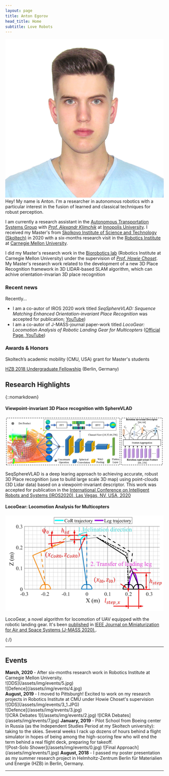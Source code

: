 ```yaml
---
layout: page
title: Anton Egorov
head_title: Home
subtitle: Love Robots 
---
```


<div class="pretty-links">
<div class="grid">
<div class="unit golden-small profile-pic">
<img class='site-profile' src="/assets/img/IMG_3727.JPG">
</div>
<div class="unit golden-large">
<div class="lead lead-about">
Hey! My name is Anton. I'm a researcher in autonomous robotics with a particular interest in the fusion of learned and classical techniques for robust perception.

I am currently a research assistant in the [Autonomous Transportation Systems Group](https://robotics.innopolis.university/en/labs/laboratoriya-avtonomnyh-transportnyh-sistem/) with [*Prof. Alexandr Klimchik*](https://scholar.google.fr/citations?user=KLpMBj0AAAAJ&hl=en) at [Innopolis University](https://innopolis.university/en/). I received my Master's from [Skolkovo Institute of Science and Technology (Skoltech)](https://www.skoltech.ru/en/) in 2020 with a six-months research visit in the [Robotics Institute](https://www.ri.cmu.edu/) at [Carnegie Mellon University](https://www.cmu.edu/).
</div>

<!-- I am a fan of philosophy, aviation, sport, food, and art. In particular, the work of Arthur Schopenhauer, William Blake, Simone Weil, Leonard Cohen, Cormac McCarthy, Bon Iver, Charlie Kaufman, Wintersleep, and Dylan Thomas.  -->

I did my Master's research work in the [Biorobotics lab](http://biorobotics.ri.cmu.edu/index.php) (Robotics Institute at Carnegie Mellon University) under the supervision of [*Prof. Howie Choset*](https://scholar.google.com/citations?user=4fvo61oAAAAJ&hl=en). My Master's research work related to the development of a new 3D Place Recognition framework in 3D LIDAR-based SLAM algorithm, which can achive orientation-invarian 3D place recognition
</div>
</div>
</div>

<div class="grid news-about">
<div class="unit golden-large news">

<h3> <i class="fa fa-newspaper-o"></i> Recent news </h3>

<!-- I am currently...
* the web chair for the upcoming [Conference on Robot Learning (CoRL 2020)](https://www.robot-learning.org/).  -->

Recently... 
* I am a co-autor of IROS 2020 work titled *SeqSphereVLAD: Sequence Matching Enhanced Orientation-invariant Place Recognition* was accepted for publication;<!-- ([Official Page](https://roboticsconference.org/program/papers/7/), [<i class="fa fa-book"></i> arXiv preprint](https://arxiv.org/abs/2006.01031), --> [<i class="fa fa-youtube"></i> YouTube](https://www.youtube.com/watch?v=MB3CF2yy2EU))
* I am a co-autor of J-MASS-journal paper-work titled *LocoGear: Locomotion Analysis of Robotic Landing
Gear for Multicopters* ([Official Page](https://ieeexplore.ieee.org/document/9163320),[<i class="fa fa-youtube"></i> YouTube](https://www.youtube.com/watch?v=Ug_XYDpnKl0))

</div>

<div class="unit golden-small about">


<h3> <i class="fa fa-id-card"></i> Awards & Honors </h3>

Skoltech’s academic mobility (CMU, USA) grant for Master's students

<a href="https://www.helmholtz-berlin.de/jobskarriere/sommerstudenten/index_en.html" > HZB 2018 Undergraduate Fellowship<a> (Berlin, Germany)
</div>
</div>

## Research Highlights
{::nomarkdown} 
<div class="projects">

  <div class="grid">
      <div class="unit half">
        <div class="project">
          <h4 class="project-title"><a> Viewpoint-invariant 3D Place recognition with SphereVLAD</a></h4>
          <img src='/assets/img/projects/spherevlad_framework.jpg' class='project-img'>
          <p>SeqSphereVLAD is a deep learing approach to achieving accurate, robust 3D Place recognition (use to build large scale 3D map) using point-clouds (3D Lidar data) based on a viewpoint-invariant descriptor.  This work was accepted for publication in the  <a href="https://www.iros2020.org/index.html"> International Conference on Intelligent Robots and Systems (IROS2020), Las Vegas, NV, USA, 2020
        </div>
      </div>

  <div class="unit half">
    <div class="project">
      <h4 class="project-title"><a> LocoGear: Locomotion Analysis for Multicopters</a></h4>
      <img src='/assets/img/papers/geer_fig1.png' class='project-img'>
      <p> LocoGear, a novel algorithm for locomotion of UAV equipped with the robotic landing gear. It's been  <a href="https://ieeexplore.ieee.org/document/9163320"><i class="fa fa-file-text" aria-hidden="true"></i> published</a> in <a href="https://ieee-jmass.org/"> IEEE Journal on Miniaturization for Air and Space Systems (J-MASS 2020).</a>.</p>
  </div>
  </div><!-- grid -->
{:/}

---
## Events


<div class="grid">

<div class="unit whole news-item">
<strong> March, 2020 </strong> - After six-months research work in Robotics Institute at Carnegie Mellon University.
</div>

<div class="unit whole news-item">
<div class="unit half news-item">
![DDS](/assets/img/events/5.jpg)
</div>
<div class="unit half news-item">
![Defence](/assets/img/events/4.jpg)
</div>
<div class="unit whole news-item">
<strong> August, 2019 </strong> - I moved to Pittsburgh! Excited to work on my research projects in Robotics Institute at CMU under Howie Choset's supervision
</div>

<div class="unit whole news-item">
<div class="unit half news-item">
![DDS](/assets/img/events/3_1.JPG)
</div>
<div class="unit half news-item">
![Defence](/assets/img/events/3.jpg)
</div>
</div>

<div class="unit half news-item">
![ICRA Debates 1](/assets/img/events/2.jpg)
![ICRA Debates](/assets/img/events/7.jpg)
<strong> January, 2019 </strong> - Pilot School from Boeing center in Russia (as the Independent Studies Period at my Skoltech university): taking to the skies. Several weeks I rack up dozens of hours behind a flight simulator in hopes of being among the high-scoring few who will end the term behind a real flight deck, preparing for takeoff.
</div>

<div class="unit half news-item">
![Post-Solo Shower](/assets/img/events/0.jpg)
![Final Approach](/assets/img/events/1.jpg)
<strong> August, 2018 </strong> - I passed my poster presentation as my summer research project in Helmholtz-Zentrum Berlin für Materialien und Energie (HZB) in Berlin, Germany. 
</div>


</div>

---

